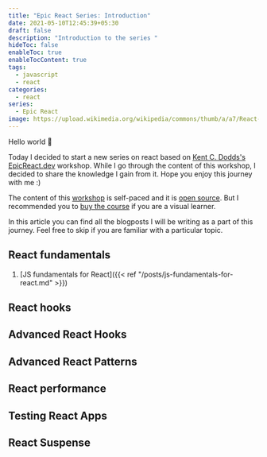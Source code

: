```yaml
---
title: "Epic React Series: Introduction"
date: 2021-05-10T12:45:39+05:30
draft: false
description: "Introduction to the series "
hideToc: false
enableToc: true
enableTocContent: true
tags:
  - javascript
  - react
categories:
  - react
series:
  - Epic React
image: https://upload.wikimedia.org/wikipedia/commons/thumb/a/a7/React-icon.svg/1200px-React-icon.svg.png
---
```


Hello world :wave:

Today I decided to start a new series on react based on [Kent C. Dodds's](https://kentcdodds.com/) [EpicReact.dev](https://epicreact.dev/) workshop. While I go through the content of this workshop, I decided to share the knowledge I gain from it. Hope you enjoy this journey with me :)

The content of this [workshop](https://epicreact.dev/) is self-paced and it is [open source](https://twitter.com/kentcdodds/status/1280710694640291840?s=20). But I recommended you to [buy the course](https://epicreact.dev/) if you are a visual learner.

In this article you can find all the blogposts I will be writing as a part of this journey. Feel free to skip if you are familiar with a particular topic.

## React fundamentals

1. [JS fundamentals for React]({{< ref "/posts/js-fundamentals-for-react.md" >}})
<!-- 2. [Intro to raw React APIs]({{< ref "#" >}})
1. [Understanding JSX ]({{< ref "#" >}})
1. [Creating custom components]({{< ref "#" >}})
1. [Styling and Forms]({{< ref "#" >}})
1. [Rendering Arrays]({{< ref "#" >}}) -->

## React hooks

## Advanced React Hooks

## Advanced React Patterns

## React performance

## Testing React Apps

## React Suspense
